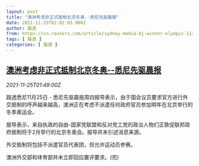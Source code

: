 ```yaml
---
layout: post
title: "澳洲考虑非正式抵制北京冬奥--悉尼先驱晨报"
date: 2021-11-25T02:01:03.000Z
author: 路透
from: https://cn.reuters.com/article/sydney-media-bj-winter-olympic-1125-idCNKBS2IA03X
tags: [ 路透 ]
categories: [ 路透 ]
---
```

<!--1637805663000-->
[澳洲考虑非正式抵制北京冬奥--悉尼先驱晨报](https://cn.reuters.com/article/sydney-media-bj-winter-olympic-1125-idCNKBS2IA03X)
------

<div>
<div><i>2021-11-25T01:49:00Z</i></div><p>路透悉尼11月25日 - 悉尼先驱晨报周四报导表示，由于国会议员要求官方进行外交抵制的呼声越来越高，澳洲正在考虑不派遣任何政府官员参加明年在北京举行的冬季奥运会。</p><p>报导表示，来自执政的自由-国家党联盟和反对党工党的政治人物们正敦促联邦政府抵制将于2月举行的北京冬奥会。报导并未引述消息来源。</p><p>外交抵制将包括不派遣官员代表团，但允许运动员参赛。</p><p>澳洲外交部和体育部并未立即回应置评要求。(完)</p>
</div>
